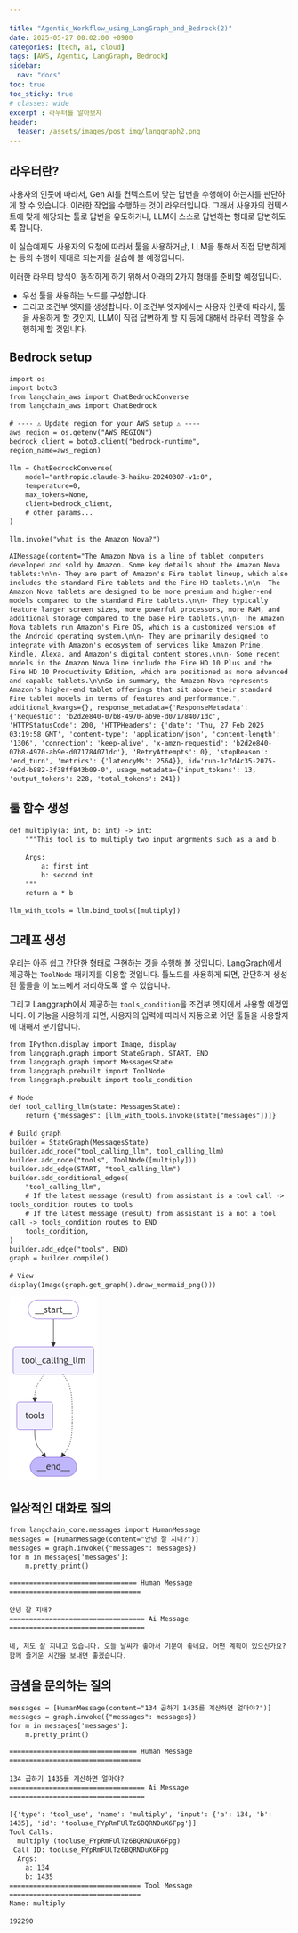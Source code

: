 ```yaml
---

title: "Agentic_Workflow_using_LangGraph_and_Bedrock(2)"
date: 2025-05-27 00:02:00 +0900
categories: [tech, ai, cloud]
tags: [AWS, Agentic, LangGraph, Bedrock]
sidebar:
  nav: "docs"
toc: true
toc_sticky: true
# classes: wide
excerpt : 라우터를 알아보자
header:
  teaser: /assets/images/post_img/langgraph2.png
---
```

## 라우터란?

사용자의 인풋에 따라서, Gen AI를 컨텍스트에 맞는 답변을 수행해야 하는지를 판단하게 할 수 있습니다.
이러한 작업을 수행하는 것이 라우터입니다.
그래서 사용자의 컨텍스트에 맞게 해당되는 툴로 답변을 유도하거나, LLM이 스스로 답변하는 형태로 답변하도록 합니다.

이 실습예제도 사용자의 요청에 따라서 툴을 사용하거난, LLM을 통해서 직접 답변하게는 등의 수행이 제대로 되는지를 실습해 볼 예정입니다.

이러한 라우터 방식이 동작하게 하기 위해서 아래의 2가지 형태를 준비할 예정입니다.
- 우선 툴을 사용하는 노드를 구성합니다.
- 그리고 조건부 엣지를 생성합니다. 이 조건부 엣지에서는 사용자 인풋에 따라서, 툴을 사용하게 할 것인지, LLM이 직접 답변하게 할 지 등에 대해서 라우터 역할을 수행하게 할 것입니다.

## Bedrock setup

```
import os
import boto3
from langchain_aws import ChatBedrockConverse
from langchain_aws import ChatBedrock

# ---- ⚠️ Update region for your AWS setup ⚠️ ----
aws_region = os.getenv("AWS_REGION")
bedrock_client = boto3.client("bedrock-runtime", region_name=aws_region)

llm = ChatBedrockConverse(
    model="anthropic.claude-3-haiku-20240307-v1:0",
    temperature=0,
    max_tokens=None,
    client=bedrock_client,
    # other params...
)

llm.invoke("what is the Amazon Nova?")

```
```
AIMessage(content="The Amazon Nova is a line of tablet computers developed and sold by Amazon. Some key details about the Amazon Nova tablets:\n\n- They are part of Amazon's Fire tablet lineup, which also includes the standard Fire tablets and the Fire HD tablets.\n\n- The Amazon Nova tablets are designed to be more premium and higher-end models compared to the standard Fire tablets.\n\n- They typically feature larger screen sizes, more powerful processors, more RAM, and additional storage compared to the base Fire tablets.\n\n- The Amazon Nova tablets run Amazon's Fire OS, which is a customized version of the Android operating system.\n\n- They are primarily designed to integrate with Amazon's ecosystem of services like Amazon Prime, Kindle, Alexa, and Amazon's digital content stores.\n\n- Some recent models in the Amazon Nova line include the Fire HD 10 Plus and the Fire HD 10 Productivity Edition, which are positioned as more advanced and capable tablets.\n\nSo in summary, the Amazon Nova represents Amazon's higher-end tablet offerings that sit above their standard Fire tablet models in terms of features and performance.", additional_kwargs={}, response_metadata={'ResponseMetadata': {'RequestId': 'b2d2e840-07b8-4970-ab9e-d071784071dc', 'HTTPStatusCode': 200, 'HTTPHeaders': {'date': 'Thu, 27 Feb 2025 03:19:58 GMT', 'content-type': 'application/json', 'content-length': '1306', 'connection': 'keep-alive', 'x-amzn-requestid': 'b2d2e840-07b8-4970-ab9e-d071784071dc'}, 'RetryAttempts': 0}, 'stopReason': 'end_turn', 'metrics': {'latencyMs': 2564}}, id='run-1c7d4c35-2075-4e2d-b882-3f38ff843b09-0', usage_metadata={'input_tokens': 13, 'output_tokens': 228, 'total_tokens': 241})
```

## 툴 함수 생성
```
def multiply(a: int, b: int) -> int:
    """This tool is to multiply two input argrments such as a and b.

    Args:
        a: first int
        b: second int
    """
    return a * b

llm_with_tools = llm.bind_tools([multiply])
```

## 그래프 생성

우리는 아주 쉽고 간단한 형태로 구현하는 것을 수행해 볼 것입니다.
LangGraph에서 제공하는 `ToolNode` 패키지를 이용할 것입니다.
툴노드를 사용하게 되면, 간단하게 생성된 툴들을 이 노드에서 처리하도록 할 수 있습니다.

그리고 Langgraph에서 제공하는 `tools_condition`을 조건부 엣지에서 사용할 예정입니다.
이 기능을 사용하게 되면, 사용자의 입력에 따라서 자동으로 어떤 툴들을 사용할지에 대해서 분기합니다.

```
from IPython.display import Image, display
from langgraph.graph import StateGraph, START, END
from langgraph.graph import MessagesState
from langgraph.prebuilt import ToolNode
from langgraph.prebuilt import tools_condition

# Node
def tool_calling_llm(state: MessagesState):
    return {"messages": [llm_with_tools.invoke(state["messages"])]}

# Build graph
builder = StateGraph(MessagesState)
builder.add_node("tool_calling_llm", tool_calling_llm)
builder.add_node("tools", ToolNode([multiply]))
builder.add_edge(START, "tool_calling_llm")
builder.add_conditional_edges(
    "tool_calling_llm",
    # If the latest message (result) from assistant is a tool call -> tools_condition routes to tools
    # If the latest message (result) from assistant is a not a tool call -> tools_condition routes to END
    tools_condition,
)
builder.add_edge("tools", END)
graph = builder.compile()

# View
display(Image(graph.get_graph().draw_mermaid_png()))
```
![langgraph2](/assets/images/post_img/langgraph2.png)


## 일상적인 대화로 질의
```
from langchain_core.messages import HumanMessage
messages = [HumanMessage(content="안녕 잘 지내?")]
messages = graph.invoke({"messages": messages})
for m in messages['messages']:
    m.pretty_print()
```
```
================================ Human Message =================================

안녕 잘 지내?
================================== Ai Message ==================================

네, 저도 잘 지내고 있습니다. 오늘 날씨가 좋아서 기분이 좋네요. 어떤 계획이 있으신가요? 함께 즐거운 시간을 보내면 좋겠습니다.
```

## 곱셈을 문의하는 질의

```
messages = [HumanMessage(content="134 곱하기 1435를 계산하면 얼마야?")]
messages = graph.invoke({"messages": messages})
for m in messages['messages']:
    m.pretty_print()
```
```
================================ Human Message =================================

134 곱하기 1435를 계산하면 얼마야?
================================== Ai Message ==================================

[{'type': 'tool_use', 'name': 'multiply', 'input': {'a': 134, 'b': 1435}, 'id': 'tooluse_FYpRmFUlTz6BQRNDuX6Fpg'}]
Tool Calls:
  multiply (tooluse_FYpRmFUlTz6BQRNDuX6Fpg)
 Call ID: tooluse_FYpRmFUlTz6BQRNDuX6Fpg
  Args:
    a: 134
    b: 1435
================================= Tool Message =================================
Name: multiply

192290
```